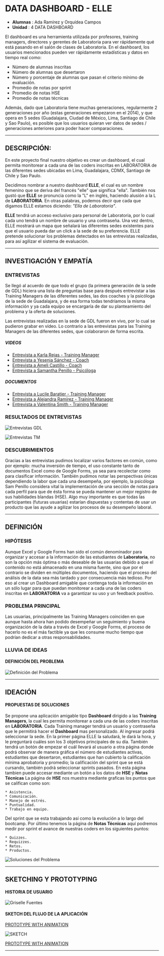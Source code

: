 # **DATA DASHBOARD - ELLE**

+ **Alumnas** : Ada Ramírez y Orquídea Campos
+ **Unidad** : 4 DATA DASHBOARD


El dashboard es una herramienta utilizada por profesores, training managers, directores y gerentes de Laboratoria para ver rápidamente qué está pasando en el salón de clases de Laboratoria. En el dashboard, los usuarios mencionados pueden ver rápidamente estadísticas y datos en tiempo real como:
+ Número de alumnas inscritas
+ Número de alumnas que desertaron
+ Número y porcentaje de alumnas que pasan el criterio mínimo de evaluación.
+ Promedio de notas por sprint
+ Promedio de notas HSE
+ Promedio de notas técnicas

Además, dado que Laboratoria tiene muchas generaciones, regularmente 2 generaciones por año (estas generaciones empezaron en el 2014), y que opera en 5 sedes (Guadalajara, Ciudad de México, Lima, Santiago de Chile y Sao Paulo), es posible que los usuarios quieran ver datos de sedes / generaciones anteriores para poder hacer comparaciones.

---
## DESCRIPCIÓN:
En este proyecto final nuestro objetivo es crear un dashboard, el cual permita monitorear a cada una de las coders inscritas en LABORATORIA de las diferentes sedes ubicadas en Lima, Guadalajara, CDMX, Santiago de Chile y Sao Paulo. 

Decidimos nombrar a nuestro dashboard **ELLE**, el cual es un nombre femenino que se deriva del francés "elle" que significa "ella". También nos gustó que **ELLE** se pronuncia como la "L" en inglés, haciendo alusión a la L de **LABORATORIA**. En otras palabras, podemos decir que cada que digamos ELLE estamos diciendo: *"Ella de Laboratoria"*. 

**ELLE** tendrá un acceso exclusivo para personal de Laboratoria, por lo cual cada uno tendrá un nombre de usuario y una contraseña. Una vez dentro, ELLE mostrará un mapa que señalará las diferentes sedes existentes para que el usuario pueda dar un click a la sede de su preferencia. ELLE pretende solucionar los problemas detectados en las entrevistas realizadas, para así agilizar el sistema de evaluación.

---
## INVESTIGACIÓN Y EMPATÍA

### ENTREVISTAS
Se llegó al acuerdo de que todo el grupo (la primera generación de la sede de GDL) hiciera una lista de preguntas base para después entrevistar a las Training Managers de las diferentes sedes, las dos coaches y la psicóloga de la sede de Guadalajara, y de esa forma todas tendríamos la misma información y ya cada equipo se encargaría de dar su planteamiento del problema y la oferta de soluciones.

Las entrevistas realizadas en la sede de GDL fueron en vivo, por lo cual se pudieron grabar en vídeo. Lo contrario a las entrevistas para las Training Managers de las diferentes sedes, que colaboraron de forma escrita.

##### VIDEOS
+ [Entrevista a Karla Rejas - Training Manager](https://www.youtube.com/watch?v=ydkRl33TN0g)
+ [Entrevista a Yesenia Sánchez - Coach](https://www.youtube.com/watch?v=WfA5FjN4rFQ&t=1s)
+ [Entrevista a Ameli Castillo - Coach](https://www.youtube.com/watch?v=vkNDiGRlch8&t=8s)
+ [Entrevista a Samantha Penillo - Psicóloga](https://www.youtube.com/watch?v=j8vlV6c8IWg)

##### DOCUMENTOS
+ [Entrevista a Lucile Baratier - Training Manager](https://drive.google.com/file/d/1JmAgYQDO-EoXYTXVZyoWlXiQ4127uhG1/view?usp=sharing)
+ [Entrevista a Alejandra Ramírez - Training Manager](https://drive.google.com/file/d/1ZjuKCBd-cjiM36zriaPxnZ5HfovUXw5D/view?usp=sharing)
+ [Entrevista a Valentina Smith - Training Manager](https://drive.google.com/file/d/1Xwq1qGKpPJXU144_uooemkn_Jq-kUYvu/view?usp=sharing)

### RESULTADOS DE ENTREVISTAS
![Entrevistas GDL](assets/images/README/interviews1.jpeg)

![Entrevistas TM](assets/images/README/interviews2.jpeg)

### DESCUBRIMIENTOS

Gracias a las entrevistas pudimos localizar varios factores en común, como por ejemplo: mucha inversión de tiempo, el uso constante tanto de documentos Excel como de Google Forms, ya sea para recolectar como para clasificar información. También pudimos notar las perspectivas únicas dependiendo la labor que cada una desempeña, por ejemplo, la psicóloga Sam Penillo considera vital la implementación de una sección de notas para cada perfil para que de ésta forma se pueda mantener un mejor registro de sus habilidades blandas (HSE). Algo muy importante es que todas las participantes (futuras usuarias) estarían dispuestas y contentas de usar un producto que las ayude a agilizar los procesos de su desempeño laboral.

---
## DEFINICIÓN

### HIPÓTESIS
Aunque Excel y Google Forms han sido el común denominador para organizar y accesar a la información de las estudiantes de **Laboratoria**, no son la opción más óptima o más deseable de las usuarias debido a que el contenido no está almacenado en una misma fuente, sino que por el contrario se dividen en múltiples documentos, haciendo que el proceso del análisis de la data sea más tardado y por consecuencia más tedioso. Por eso al crear un Dashboard amigable que contenga toda la información en un sólo lugar para que puedan monitorear a cada una de las coders inscritas en **LABORATORIA** va a  garantizar su uso y un feedback positivo.

### PROBLEMA PRINCIPAL
Las usuarias, principalmente las Training Managers coinciden en que aunque hasta ahora han podido desempeñar un seguimiento y buena organización de la data a través de Excel y Google Forms, el proceso de hacerlo no es el más factible ya que les consume mucho tiempo que podrían dedicar a otras responsabilidades. 

### LLUVIA DE IDEAS
#### DEFINICIÓN DEL PROBLEMA
![Definición del Problema](assets/images/README/mindmap1.png)

---

## IDEACIÓN
#### PROPUESTAS DE SOLUCIONES
Se propone una aplicación amigable tipo **Dashboard** dirigido a las **Training Managers**, la cual les permita monitorear a cada una de las coders inscritas en **LABORATORIA**.
Cada Training manager tendrá un usuario y contraseña que le permitirá hacer el **Dashboard** mas personalizado.
Al ingresar podrá seleccionar la sede.
En la primer página ELLE la saludará, le dará la hora, y le preguntará cuáles son los 3 objetivos principales de su día. También tendrá un botón de empezar el cuál llevará al usuario a otra página donde podrá observar de manera gráfica el número de estudiantes activas, estudiantes que desertaron, estudiantes que han cubierto la calificación mínima aprobatoria y promedio; la calificación del sprint que se está cursando, también podrá seleccionar sprints pasados.
En esta página tambien puede accesar mediante un botón a los datos de **HSE** y **Notas Técnicas**
La página de **HSE** nos muestra mediante graficas los puntos que se califican como son:
    
    * Asistencia.
    * Comunicación.
    * Manejo de estrés.
    * Puntualidad.
    * Trabajo en equipo.
Del sprint que se esta trabajando así como la evolución a lo largo del bootcamp.
Por último tenemos la página de **Notas Técnicas** aquí podremos medir por sprint el avance de nuestras coders en los siguientes puntos:
    
    * Quizzes.
    * Requizzes.
    * Retos.
    * Productos.

![Soluciones del Problema](assets/images/README/mindmap2.png)

---

## SKETCHING Y PROTOTYPING

#### HISTORIA DE USUARIO

![Griselle Fuentes](assets/images/README/GriselleFuentes.jpg)


#### SKETCH DEL FLUJO DE LA APLICACIÓN
[PROTOTYPE WITH ANIMATION](https://xd.adobe.com/view/8a8096c7-7648-4e64-4ae3-ff358f4fa5a0-fcb1/?fullscreen&hints=off)

![SKETCH](assets/images/README/SKETCH.png)

[PROTOTYPE WITH ANIMATION](https://xd.adobe.com/view/8a8096c7-7648-4e64-4ae3-ff358f4fa5a0-fcb1/?fullscreen&hints=off)

---
